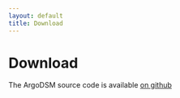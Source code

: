 ```yaml
---
layout: default
title: Download
---
```


Download
========

The ArgoDSM source code is available [on github](https://github.com/etascale/argodsm/)
